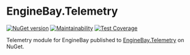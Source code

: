 # EngineBay.Telemetry

[![NuGet version](https://badge.fury.io/nu/EngineBay.Telemetry.svg)](https://badge.fury.io/nu/EngineBay.Telemetry)
[![Maintainability](https://api.codeclimate.com/v1/badges/3c3fbae6f050680fd3aa/maintainability)](https://codeclimate.com/github/engine-bay/telemetry/maintainability)
[![Test Coverage](https://api.codeclimate.com/v1/badges/3c3fbae6f050680fd3aa/test_coverage)](https://codeclimate.com/github/engine-bay/telemetry/test_coverage)

Telemetry module for EngineBay published to [EngineBay.Telemetry](https://www.nuget.org/packages/EngineBay.Telemetry/) on NuGet.
